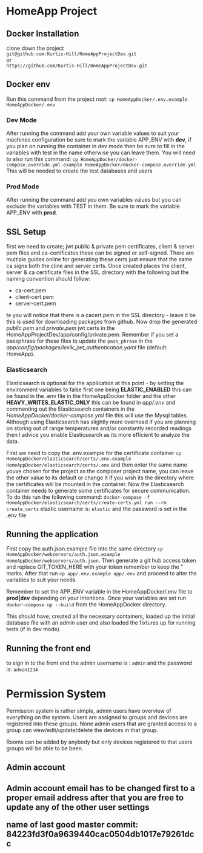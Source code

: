 <h1>HomeApp Project</h1>
<h2>Docker Installation</h2>
clone down the project <br>
<code>git@github.com:Kurtis-Hill/HomeAppProjectDev.git</code>
<br>
or
<br>
<code>https://github.com/Kurtis-Hill/HomeAppProjectDev.git</code>

<h2>Docker env</h2>
Run this command from the project root:
<code>cp HomeAppDocker/.env.example HomeAppDocker/.env</code>
<h3>Dev Mode</h3>
After running the command add your own variable values to suit your machines configuration be sure to mark the variable APP_ENV with <b>dev</b>, if you plan on running the container in dev mode then be sure to fill in the variables with test in the name otherwise you can leave them. You will need to also run this command:
<code>cp HomeAppDocker/docker-compose.override.yml.example HomeAppDocker/docker-compose.override.yml</code>
This will be needed to create the test databases and users 
<h3>Prod Mode</h3>
After running the command add you own variables values but you can exclude the variables with TEST in them. Be sure to mark the variable APP_ENV with <b>prod</b>.

<h2>SSL Setup</h2>
first we need to create; jwt public & private pem certificates, client & server pem files and ca-certificates these can be signed or self-signed. There are multiple guides online for generating these certs just ensure that the same ca signs both the cline and server certs. Once created places the client, server & ca certificate files in the SSL directory with the following but the naming convention should follow:
<ul>
    <li>ca-cert.pem</li>
    <li>client-cert.pem</li>
    <li>server-cert.pem</li>    
</ul>te
you will notice that there is a cacert.pem in the SSL directory - leave it be this is used for downloading packages from github. Now drop the generated <i>public.pem</i> and <i>private.pem</i> jwt certs in the HomeAppProjectDev/app/config/private.pem. Remember if you set a passphrase for these files to update the <code>pass_phrase</code> in the <i>app/config/packages/lexik_jwt_authentication.yaml</i> file (default: HomeApp).

<h3>Elasticsearch</h3>
Elasticsearch is optional for the application at this point - by setting the environment variables to false first one being <b>ELASTIC_ENABLED</b> this can be found in the </i>.env</i> file in the HomeAppDocker folder and the other <b>HEAVY_WRITES_ELASTIC_ONLY</b> this can be found in <i>app/.env</i> and commenting out the Elasticsearch containers in the <i>HomeAppDocker/docker-compose.yml</i> file this will use the Mysql tables.
Although using Elasticsearch has slightly more overhead if you are planning on storing out of range temperatures and/or constantly recorded readings then I advice you enable Elasticsearch as its more efficient to analyze the data.

First we need to copy the .env.example for the certificate container <code>cp HomeAppDocker/elasticsearch/certs/.env.example HomeAppDocker/elasticsearch/certs/.env</code> and then enter the same name youve chosen for the project as the composer project name, you can leave the other value to its default or change it if you wish its the directory where the certificates will be mounted in the container.
Now the Elasticsearch container needs to generate some certificates for secure communication. To do this run the following command: <code>docker-compose -f HomeAppDocker/elasticsearch/certs/create-certs.yml run --rm create_certs</code>
elastic username is: <code>elastic</code> and the password is set in the .env file

<h2>Running the application</h2>
First copy the auth.json.example file into the same directory <code>cp HomeAppDocker/webservers/auth.json.example HomeAppDocker/webservers/auth.json</code>.
Then generate a git hub access token and replace GIT_TOKEN_HERE with your token remember to keep the " marks.
After that run <code>cp app/.env.example app/.env</code> and proceed to alter the variables to suit your needs.

Remember to set the APP_ENV variable in the HomeAppDocker/.env file to <b>prod|dev</b> depending on your intentions.
Once your variables are set run
<code>docker-compose up --build</code>
from the HomeAppDocker directory.

This should have; created all the necessary containers, loaded up the initial database file with an admin user and also loaded the fixtures up for running tests (if in dev mode).

<h2>Running the front end</h2>
to sign in to the front end the admin username is : 
<code>admin</code>
and the password is: 
<code>admin1234</code>

<h1>Permission System</h1>
Permission system is rather simple, admin users have overview of everything on the system. Users are assigned to groups and devices are registered into these groups. None admin users that are granted access to a group can view/edit/update/delete the devices in that group. 

Rooms can be added by anybody but only devices registered to that users groups will be able to be been.


<h2>Admin account<h2>
Admin account email has to be changed first to a proper email address after that you are free to update any of the other user settings

name of last good master commit:
84223fd3f0a9639440cac0504db1017e79261dcc
